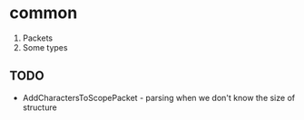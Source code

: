 # common

1. Packets
2. Some types

## TODO

- AddCharactersToScopePacket - parsing when we don't know the size of structure
